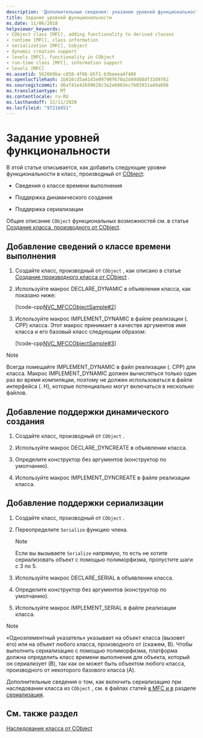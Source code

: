 ```yaml
---
description: 'Дополнительные сведения: указание уровней функциональности'
title: Задание уровней функциональности
ms.date: 11/06/2018
helpviewer_keywords:
- CObject class [MFC], adding functionality to derived classes
- runtime [MFC], class information
- serialization [MFC], Cobject
- dynamic creation support
- levels [MFC], functionality in CObject
- run-time class [MFC], information support
- levels [MFC]
ms.assetid: 562669ba-c858-4f66-b5f1-b3beeea4f486
ms.openlocfilehash: 1b016cd5a41d3e09790f678a2d49d88df33d9782
ms.sourcegitcommit: d6af41e42699628c3e2e6063ec7b03931a49a098
ms.translationtype: MT
ms.contentlocale: ru-RU
ms.lasthandoff: 12/11/2020
ms.locfileid: "97216851"
---
```

# <a name="specifying-levels-of-functionality"></a>Задание уровней функциональности

В этой статье описывается, как добавить следующие уровни функциональности в класс, производный от [CObject](../mfc/reference/cobject-class.md):

- Сведения о классе времени выполнения

- Поддержка динамического создания

- Поддержка сериализации

Общее описание `CObject` функциональных возможностей см. в статье [Создание класса, производного от CObject](../mfc/deriving-a-class-from-cobject.md).

## <a name="to-add-run-time-class-information"></a>Добавление сведений о классе времени выполнения

1. Создайте класс, производный от `CObject` , как описано в статье [Создание производного класса от CObject](../mfc/deriving-a-class-from-cobject.md) .

1. Используйте макрос DECLARE_DYNAMIC в объявлении класса, как показано ниже:

   [!code-cpp[NVC_MFCCObjectSample#2](../mfc/codesnippet/cpp/specifying-levels-of-functionality_1.h)]

1. Используйте макрос IMPLEMENT_DYNAMIC в файле реализации (. CPP) класса. Этот макрос принимает в качестве аргументов имя класса и его базовый класс следующим образом:

   [!code-cpp[NVC_MFCCObjectSample#3](../mfc/codesnippet/cpp/specifying-levels-of-functionality_2.cpp)]

> [!NOTE]
> Всегда помещайте IMPLEMENT_DYNAMIC в файл реализации (. CPP) для класса. Макрос IMPLEMENT_DYNAMIC должен вычисляться только один раз во время компиляции, поэтому не должен использоваться в файле интерфейса (. H), которые потенциально могут включаться в несколько файлов.

## <a name="to-add-dynamic-creation-support"></a>Добавление поддержки динамического создания

1. Создайте класс, производный от `CObject` .

1. Используйте макрос DECLARE_DYNCREATE в объявлении класса.

1. Определите конструктор без аргументов (конструктор по умолчанию).

1. Используйте макрос IMPLEMENT_DYNCREATE в файле реализации класса.

## <a name="to-add-serialization-support"></a>Добавление поддержки сериализации

1. Создайте класс, производный от `CObject` .

1. Переопределите `Serialize` функцию члена.

   > [!NOTE]
   > Если вы вызываете `Serialize` напрямую, то есть не хотите сериализовать объект с помощью полиморфизма, пропустите шаги с 3 по 5.

1. Используйте макрос DECLARE_SERIAL в объявлении класса.

1. Определите конструктор без аргументов (конструктор по умолчанию).

1. Используйте макрос IMPLEMENT_SERIAL в файле реализации класса.

> [!NOTE]
> «Одноэлементный указатель» указывает на объект класса (вызовет его) или на объект любого класса, производного от (скажем, B). Чтобы выполнить сериализацию с помощью полиморфизма, платформа должна определить класс времени выполнения для объекта, который он сериализует (B), так как он может быть объектом любого класса, производного от некоторого базового класса (A).

Дополнительные сведения о том, как включить сериализацию при наследовании класса из `CObject` , см. в файлах статей [в MFC и в](../mfc/files-in-mfc.md) разделе [сериализация](../mfc/serialization-in-mfc.md).

## <a name="see-also"></a>См. также раздел

[Наследование класса от CObject](../mfc/deriving-a-class-from-cobject.md)
